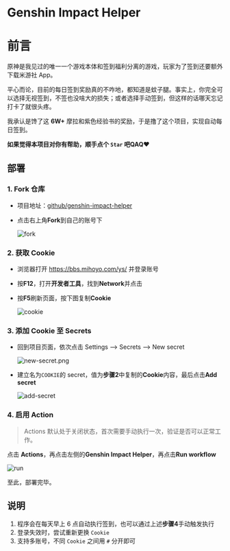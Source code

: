 # Genshin Impact Helper

# 前言

原神是我见过的唯一一个游戏本体和签到福利分离的游戏，玩家为了签到还要额外下载米游社 App。

平心而论，目前的每日签到奖励真的不咋地，都知道是蚊子腿。事实上，你完全可以选择无视签到，不签也没啥大的损失；或者选择手动签到，但这样的话哪天忘记打卡了就很头疼。

我承认是馋了这 **6W+** 摩拉和紫色经验书的奖励，于是撸了这个项目，实现自动每日签到。

**如果觉得本项目对你有帮助，顺手点个 `Star` 吧QAQ❤**

## 部署

### 1. Fork 仓库
* 项目地址：[github/genshin-impact-helper](https://github.com/y1ndan/genshin-impact-helper)
* 点击右上角**Fork**到自己的账号下

    ![fork](https://i.loli.net/2020/10/28/qpXowZmIWeEUyrJ.png)

### 2. 获取 Cookie
* 浏览器打开 https://bbs.mihoyo.com/ys/ 并登录账号
* 按**F12**，打开**开发者工具**，找到**Network**并点击
* 按**F5**刷新页面，按下图复制**Cookie**

    ![cookie](https://i.loli.net/2020/10/28/TMKC6lsnk4w5A8i.png)

### 3. 添加 Cookie 至 Secrets
* 回到项目页面，依次点击 Settings --> Secrets --> New secret

    ![new-secret.png](https://i.loli.net/2020/10/28/sxTuBFtRvzSgUaA.png)

* 建立名为`COOKIE`的 secret，值为**步骤2**中复制的**Cookie**内容，最后点击**Add secret**

    ![add-secret](https://i.loli.net/2020/10/28/sETkVdmrNcCUpgq.png)

### 4. 启用 Action

> Actions 默认处于关闭状态，首次需要手动执行一次，验证是否可以正常工作。

点击 **Actions**，再点击左侧的**Genshin Impact Helper**，再点击**Run workflow**
    
![run](https://i.loli.net/2020/10/28/5ylvgdYf9BDMqAH.png)

至此，部署完毕。

## 说明

1. 程序会在每天早上 6 点自动执行签到，也可以通过上述**步骤4**手动触发执行
2. 登录失效时，尝试重新更换 `Cookie` 
3. 支持多账号，不同 `Cookie` 之间用 `#` 分开即可

